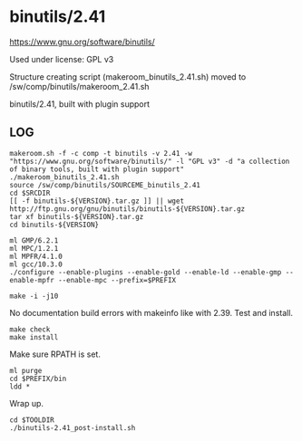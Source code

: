 binutils/2.41
=============

<https://www.gnu.org/software/binutils/>

Used under license:
GPL v3


Structure creating script (makeroom_binutils_2.41.sh) moved to /sw/comp/binutils/makeroom_2.41.sh



binutils/2.41, built with plugin support


LOG
---

    makeroom.sh -f -c comp -t binutils -v 2.41 -w "https://www.gnu.org/software/binutils/" -l "GPL v3" -d "a collection of binary tools, built with plugin support"
    ./makeroom_binutils_2.41.sh 
    source /sw/comp/binutils/SOURCEME_binutils_2.41
    cd $SRCDIR
    [[ -f binutils-${VERSION}.tar.gz ]] || wget http://ftp.gnu.org/gnu/binutils/binutils-${VERSION}.tar.gz
    tar xf binutils-${VERSION}.tar.gz 
    cd binutils-${VERSION}

    ml GMP/6.2.1
    ml MPC/1.2.1
    ml MPFR/4.1.0
    ml gcc/10.3.0
    ./configure --enable-plugins --enable-gold --enable-ld --enable-gmp --enable-mpfr --enable-mpc --prefix=$PREFIX

    make -i -j10

No documentation build errors with makeinfo like with 2.39.  Test and install.

    make check
    make install

Make sure RPATH is set.

    ml purge
    cd $PREFIX/bin
    ldd *

Wrap up.

    cd $TOOLDIR
    ./binutils-2.41_post-install.sh
